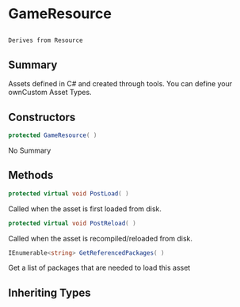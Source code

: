 # GameResource

## 
```c#
Derives from Resource
```

## Summary

Assets defined in C# and created through tools.
You can define your ownCustom Asset Types.
## Constructors

```c#
protected GameResource( ) 
```
No Summary
## Methods

```c#
protected virtual void PostLoad( ) 
```
Called when the asset is first loaded from disk.
```c#
protected virtual void PostReload( ) 
```
Called when the asset is recompiled/reloaded from disk.
```c#
IEnumerable<string> GetReferencedPackages( ) 
```
Get a list of packages that are needed to load this asset
## Inheriting Types


